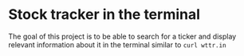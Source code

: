 # Stock tracker in the terminal

The goal of this project is to be able to search for a ticker and display relevant information about it
in the terminal similar to `curl wttr.in`

